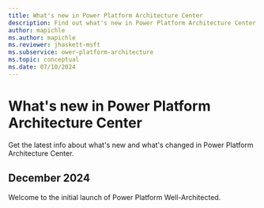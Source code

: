 ```yaml
---
title: What's new in Power Platform Architecture Center
description: Find out what's new in Power Platform Architecture Center.
author: mapichle
ms.author: mapichle
ms.reviewer: jhaskett-msft
ms.subservice: ower-platform-architecture
ms.topic: conceptual
ms.date: 07/10/2024
---
```


# What's new in Power Platform Architecture Center

Get the latest info about what's new and what's changed in Power Platform Architecture Center.

## December 2024

Welcome to the initial launch of Power Platform Well-Architected.
